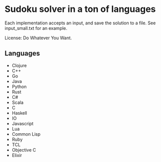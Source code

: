 Sudoku solver in a ton of languages
===================================

Each implementation accepts an input, and save the solution to a 
file. See input_small.txt for an example.

License: Do Whatever You Want.

Languages
---------
- Clojure
- C++
- Go
- Java
- Python
- Rust
- C#
- Scala
- C
- Haskell
- IO
- Javascript
- Lua
- Common Lisp
- Ruby
- TCL
- Objective C
- Elixir
